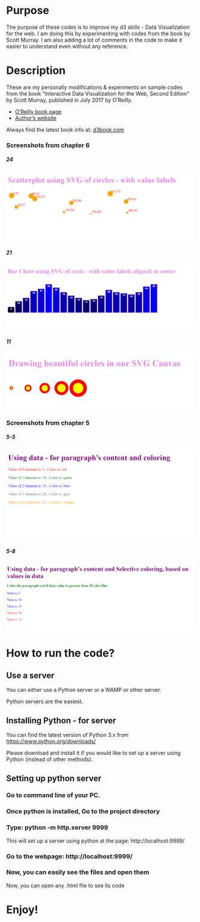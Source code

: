 # Purpose

The purpose of these codes is to improve my d3 skills - Data Visualization for the web.
I am doing this by experimenting with codes from the book by Scott Murray. I am also adding a lot of comments in the code to make it easier to understand even without any reference.

# Description

These are my personally modifications & experiments on sample codes from the book “Interactive Data Visualization for the Web, Second Edition” by Scott Murray, published in July 2017 by O’Reilly.

- [O’Reilly book page](http://shop.oreilly.com/product/0636920037316.do)
- [Author’s website](http://alignedleft.com/)

Always find the latest book info at: [d3book.com](http://d3book.com)

### Screenshots from chapter 6

##### 24
![Screenshot](https://github.com/AyushGupta51379/Web_Development/blob/master/D3_Experiments_using_Scott_Murray_book/Code/chapter_06/24_Screenshot.PNG)
##### 21
![Screenshot](https://github.com/AyushGupta51379/Web_Development/blob/master/D3_Experiments_using_Scott_Murray_book/Code/chapter_06/21_Screenshot.PNG)
##### 11
![Screenshot](https://github.com/AyushGupta51379/Web_Development/blob/master/D3_Experiments_using_Scott_Murray_book/Code/chapter_06/11_Screenshot.PNG)
### Screenshots from chapter 5

##### 5-5
![Screenshot of 5-5](https://github.com/AyushGupta51379/Web_Development/blob/master/D3_Experiments_using_Scott_Murray_book/Code/chapter_05/05_screenshot.PNG)
##### 5-8
![Screenshot of 5-8](https://github.com/AyushGupta51379/Web_Development/blob/master/D3_Experiments_using_Scott_Murray_book/Code/chapter_05/08_screenshot.PNG)

# How to run the code?

## Use a server

You can either use a Python server or a WAMP or other server.

Python servers are the easiest.

## Installing Python - for server

You can find the latest version of Python 3.x from https://www.python.org/downloads/

Please download and install it if you would like to set up a server using Python (instead of other methods).

## Setting up python server

### Go to command line of your PC.

### Once python is installed, Go to the project directory

### Type: python -m http.server 9999
This will set up a server using python at the page: http://localhost:9999/

### Go to the webpage: http://localhost:9999/

### Now, you can easily see the files and open them

Now, you can open any .html file to see its code

# Enjoy!

